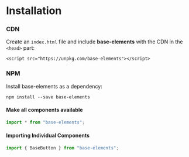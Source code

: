 # Installation

### CDN

Create an `index.html` file and include **base-elements** with the CDN in the `<head>` part:

```
<script src="https://unpkg.com/base-elements"></script>
```

### NPM

Install base-elements as a dependency:

```
npm install --save base-elements
```

#### Make all components available

```jsx
import * from "base-elements";
```

#### Importing Individual Components

```jsx
import { BaseButton } from "base-elements";
```
